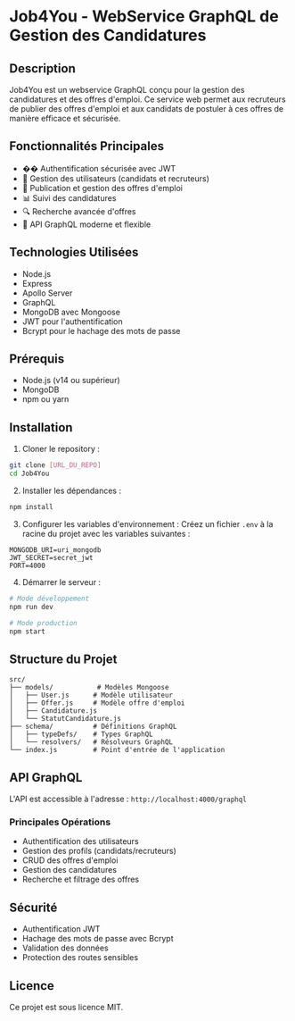 # Job4You - WebService GraphQL de Gestion des Candidatures

## Description

Job4You est un webservice GraphQL conçu pour la gestion des candidatures et des offres d'emploi. Ce service web permet aux recruteurs de publier des offres d'emploi et aux candidats de postuler à ces offres de manière efficace et sécurisée.

## Fonctionnalités Principales

- �� Authentification sécurisée avec JWT
- 👥 Gestion des utilisateurs (candidats et recruteurs)
- 📝 Publication et gestion des offres d'emploi
- 📊 Suivi des candidatures
- 🔍 Recherche avancée d'offres
- 📱 API GraphQL moderne et flexible

## Technologies Utilisées

- Node.js
- Express
- Apollo Server
- GraphQL
- MongoDB avec Mongoose
- JWT pour l'authentification
- Bcrypt pour le hachage des mots de passe

## Prérequis

- Node.js (v14 ou supérieur)
- MongoDB
- npm ou yarn

## Installation

1. Cloner le repository :

```bash
git clone [URL_DU_REPO]
cd Job4You
```

2. Installer les dépendances :

```bash
npm install
```

3. Configurer les variables d'environnement :
   Créez un fichier `.env` à la racine du projet avec les variables suivantes :

```env
MONGODB_URI=uri_mongodb
JWT_SECRET=secret_jwt
PORT=4000
```

4. Démarrer le serveur :

```bash
# Mode développement
npm run dev

# Mode production
npm start
```

## Structure du Projet

```
src/
├── models/           # Modèles Mongoose
│   ├── User.js      # Modèle utilisateur
│   ├── Offer.js     # Modèle offre d'emploi
│   ├── Candidature.js
│   └── StatutCandidature.js
├── schema/          # Définitions GraphQL
│   ├── typeDefs/    # Types GraphQL
│   └── resolvers/   # Résolveurs GraphQL
└── index.js         # Point d'entrée de l'application
```

## API GraphQL

L'API est accessible à l'adresse : `http://localhost:4000/graphql`

### Principales Opérations

- Authentification des utilisateurs
- Gestion des profils (candidats/recruteurs)
- CRUD des offres d'emploi
- Gestion des candidatures
- Recherche et filtrage des offres

## Sécurité

- Authentification JWT
- Hachage des mots de passe avec Bcrypt
- Validation des données
- Protection des routes sensibles

## Licence

Ce projet est sous licence MIT.
